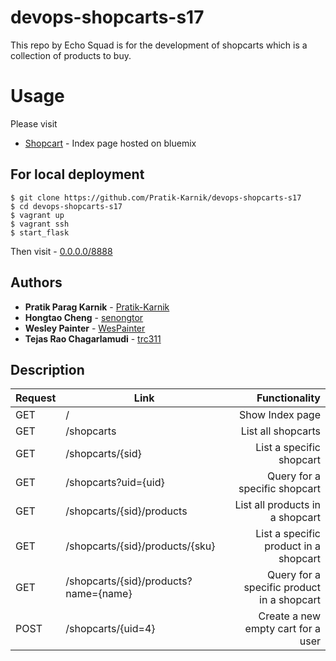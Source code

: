 # devops-shopcarts-s17
This repo by Echo Squad is for the development of shopcarts which is a collection of products to buy.
# Usage
Please visit
* [Shopcart](http://nyu-shopcarts-service.mybluemix.net/) - Index page hosted on bluemix

## For local deployment
    $ git clone https://github.com/Pratik-Karnik/devops-shopcarts-s17
    $ cd devops-shopcarts-s17
    $ vagrant up
    $ vagrant ssh
    $ start_flask
  Then visit - [0.0.0.0/8888](0.0.0.0/8888)

## Authors
* **Pratik Parag Karnik** - [Pratik-Karnik](https://github.com/Pratik-Karnik)
* **Hongtao Cheng** - [senongtor](https://github.com/senongtor)
* **Wesley Painter** - [WesPainter](https://github.com/WesPainter)
* **Tejas Rao Chagarlamudi** - [trc311](https://github.com/trc311)

## Description
Request | Link | Functionality     
------- | ---------------- | ----------:
GET  | / | Show Index page
GET  | /shopcarts        | List all shopcarts      
GET  | /shopcarts/{sid} | List a specific shopcart   
GET  | /shopcarts?uid={uid} | Query for a specific shopcart
GET  | /shopcarts/{sid}/products | List all products in a shopcart
GET  | /shopcarts/{sid}/products/{sku} | List a specific product in a shopcart
GET  | /shopcarts/{sid}/products?name={name} | Query for a specific product in a shopcart
POST | /shopcarts/{uid=4} | Create a new empty cart for a user
